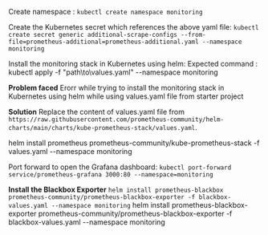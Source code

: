 Create namespace :
    `kubectl create namespace monitoring`


Create the Kubernetes secret which references the above yaml file:
    `kubectl create secret generic additional-scrape-configs --from-file=prometheus-additional=prometheus-additional.yaml --namespace monitoring`

Install the monitoring stack in Kubernetes using helm:
    Expected command : kubectl apply -f "path\to\values.yaml" --namespace monitoring

**Problem faced**
Erorr while trying to install the monitoring stack in Kubernetes using helm while using values.yaml file from starter project

**Solution** 
Replace the content of values.yaml file from `https://raw.githubusercontent.com/prometheus-community/helm-charts/main/charts/kube-prometheus-stack/values.yaml`.

helm install prometheus prometheus-community/kube-prometheus-stack -f values.yaml --namespace monitoring

Port forward to open the Grafana dashboard:
    `kubectl port-forward service/prometheus-grafana 3000:80 --namespace=monitoring`

**Install the Blackbox Exporter**
 `helm install prometheus-blackbox prometheus-community/prometheus-blackbox-exporter -f blackbox-values.yaml --namespace monitoring`
 helm install prometheus-blackbox-exporter prometheus-community/prometheus-blackbox-exporter -f blackbox-values.yaml --namespace monitoring
